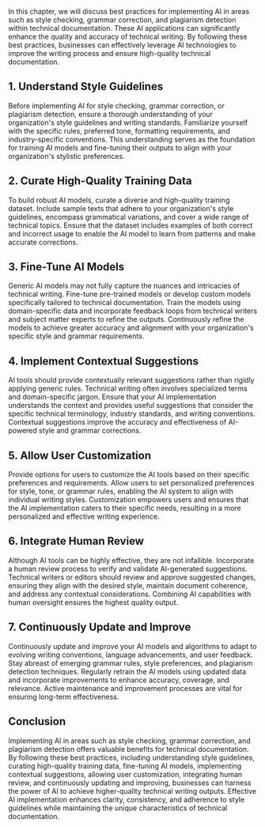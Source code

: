 
In this chapter, we will discuss best practices for implementing AI in areas such as style checking, grammar correction, and plagiarism detection within technical documentation. These AI applications can significantly enhance the quality and accuracy of technical writing. By following these best practices, businesses can effectively leverage AI technologies to improve the writing process and ensure high-quality technical documentation.

**1. Understand Style Guidelines**
----------------------------------

Before implementing AI for style checking, grammar correction, or plagiarism detection, ensure a thorough understanding of your organization's style guidelines and writing standards. Familiarize yourself with the specific rules, preferred tone, formatting requirements, and industry-specific conventions. This understanding serves as the foundation for training AI models and fine-tuning their outputs to align with your organization's stylistic preferences.

**2. Curate High-Quality Training Data**
----------------------------------------

To build robust AI models, curate a diverse and high-quality training dataset. Include sample texts that adhere to your organization's style guidelines, encompass grammatical variations, and cover a wide range of technical topics. Ensure that the dataset includes examples of both correct and incorrect usage to enable the AI model to learn from patterns and make accurate corrections.

**3. Fine-Tune AI Models**
--------------------------

Generic AI models may not fully capture the nuances and intricacies of technical writing. Fine-tune pre-trained models or develop custom models specifically tailored to technical documentation. Train the models using domain-specific data and incorporate feedback loops from technical writers and subject matter experts to refine the outputs. Continuously refine the models to achieve greater accuracy and alignment with your organization's specific style and grammar requirements.

**4. Implement Contextual Suggestions**
---------------------------------------

AI tools should provide contextually relevant suggestions rather than rigidly applying generic rules. Technical writing often involves specialized terms and domain-specific jargon. Ensure that your AI implementation understands the context and provides useful suggestions that consider the specific technical terminology, industry standards, and writing conventions. Contextual suggestions improve the accuracy and effectiveness of AI-powered style and grammar corrections.

**5. Allow User Customization**
-------------------------------

Provide options for users to customize the AI tools based on their specific preferences and requirements. Allow users to set personalized preferences for style, tone, or grammar rules, enabling the AI system to align with individual writing styles. Customization empowers users and ensures that the AI implementation caters to their specific needs, resulting in a more personalized and effective writing experience.

**6. Integrate Human Review**
-----------------------------

Although AI tools can be highly effective, they are not infallible. Incorporate a human review process to verify and validate AI-generated suggestions. Technical writers or editors should review and approve suggested changes, ensuring they align with the desired style, maintain document coherence, and address any contextual considerations. Combining AI capabilities with human oversight ensures the highest quality output.

**7. Continuously Update and Improve**
--------------------------------------

Continuously update and improve your AI models and algorithms to adapt to evolving writing conventions, language advancements, and user feedback. Stay abreast of emerging grammar rules, style preferences, and plagiarism detection techniques. Regularly retrain the AI models using updated data and incorporate improvements to enhance accuracy, coverage, and relevance. Active maintenance and improvement processes are vital for ensuring long-term effectiveness.

**Conclusion**
--------------

Implementing AI in areas such as style checking, grammar correction, and plagiarism detection offers valuable benefits for technical documentation. By following these best practices, including understanding style guidelines, curating high-quality training data, fine-tuning AI models, implementing contextual suggestions, allowing user customization, integrating human review, and continuously updating and improving, businesses can harness the power of AI to achieve higher-quality technical writing outputs. Effective AI implementation enhances clarity, consistency, and adherence to style guidelines while maintaining the unique characteristics of technical documentation.
